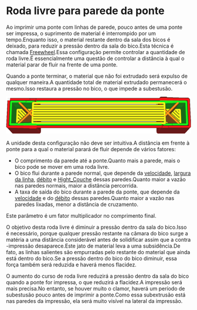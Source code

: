 Roda livre para parede da ponte
====
Ao imprimir uma ponte com linhas de parede, pouco antes de uma ponte ser impressa, o suprimento de material é interrompido por um tempo.Enquanto isso, o material restante dentro da sala dos bicos é deixado, para reduzir a pressão dentro da sala do bico.Esta técnica é chamada [Freewheel](Coasting_enable.md).Essa configuração permite controlar a quantidade de roda livre.É essencialmente uma questão de controlar a distância à qual o material parar de fluir na frente de uma ponte.

Quando a ponte terminar, o material que não foi extrudado será expulso de qualquer maneira.A quantidade total de material extrudado permanecerá o mesmo.Isso restaura a pressão no bico, o que impede a subestusão.

![Nenhuma extrusão de um lado da ponte e extrusão adicional no outro](../../../articles/images/bridge_skin_density_100.png)

A unidade desta configuração não deve ser intuitiva.A distância em frente à ponte para a qual o material parará de fluir depende de vários fatores:
* O comprimento da parede até a ponte.Quanto mais a parede, mais o bico pode se mover em uma roda livre.
* O bico flui durante a parede normal, que depende da [velocidade](../Speed/Speed_Wall.md), [largura da linha](../Resolução/Wall_line_width.md), [débito](./material/wall_material_flow.md) e [Hight_Couche](../Resolução/Layer_Height.md) dessas paredes.Quanto maior a vazão nas paredes normais, maior a distância percorrida.
* A taxa de saída do bico durante a parede da ponte, que depende da [velocidade](Bridge_Wall_Speed.MD) e do [débito](Bridge_Wall_Material_Flow.md) dessas paredes.Quanto maior a vazão nas paredes lixadas, menor a distância de cruzamento.

Este parâmetro é um fator multiplicador no comprimento final.

O objetivo desta roda livre é diminuir a pressão dentro da sala do bico.Isso é necessário, porque qualquer pressão restante na câmara do bico surge a matéria a uma distância considerável antes de solidificar assim que a contra -impressão desaparece.Este jato de material leva a uma subsidência.De fato, as linhas salientes são empurradas pelo restante do material que ainda está dentro do bico.Se a pressão dentro do bico do bico diminuir, essa força também será reduzida e haverá menos flacidez.

O aumento do curso de roda livre reduzirá a pressão dentro da sala do bico quando a ponte for impressa, o que reduzirá a flacidez.A impressão será mais precisa.No entanto, se houver muito o clamor, haverá um período de subestusão pouco antes de imprimir a ponte.Como essa subextrusão está nas paredes da impressão, ela será muito visível na lateral da impressão.